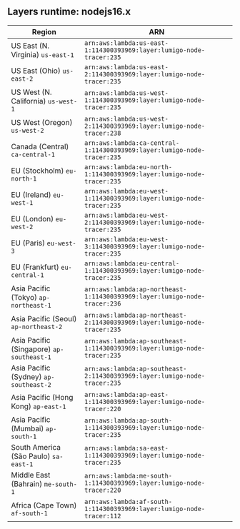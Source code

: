 Layers runtime: nodejs16.x
----
| Region | ARN |
| --- | --- |
|US East (N. Virginia)  `us-east-1`|`arn:aws:lambda:us-east-1:114300393969:layer:lumigo-node-tracer:235`|
|US East (Ohio)  `us-east-2`|`arn:aws:lambda:us-east-2:114300393969:layer:lumigo-node-tracer:235`|
|US West (N. California)  `us-west-1`|`arn:aws:lambda:us-west-1:114300393969:layer:lumigo-node-tracer:235`|
|US West (Oregon)  `us-west-2`|`arn:aws:lambda:us-west-2:114300393969:layer:lumigo-node-tracer:238`|
|Canada (Central)  `ca-central-1`|`arn:aws:lambda:ca-central-1:114300393969:layer:lumigo-node-tracer:235`|
|EU (Stockholm)  `eu-north-1`|`arn:aws:lambda:eu-north-1:114300393969:layer:lumigo-node-tracer:235`|
|EU (Ireland)  `eu-west-1`|`arn:aws:lambda:eu-west-1:114300393969:layer:lumigo-node-tracer:235`|
|EU (London)  `eu-west-2`|`arn:aws:lambda:eu-west-2:114300393969:layer:lumigo-node-tracer:235`|
|EU (Paris)  `eu-west-3`|`arn:aws:lambda:eu-west-3:114300393969:layer:lumigo-node-tracer:235`|
|EU (Frankfurt)  `eu-central-1`|`arn:aws:lambda:eu-central-1:114300393969:layer:lumigo-node-tracer:235`|
|Asia Pacific (Tokyo)  `ap-northeast-1`|`arn:aws:lambda:ap-northeast-1:114300393969:layer:lumigo-node-tracer:236`|
|Asia Pacific (Seoul)  `ap-northeast-2`|`arn:aws:lambda:ap-northeast-2:114300393969:layer:lumigo-node-tracer:235`|
|Asia Pacific (Singapore)  `ap-southeast-1`|`arn:aws:lambda:ap-southeast-1:114300393969:layer:lumigo-node-tracer:235`|
|Asia Pacific (Sydney)  `ap-southeast-2`|`arn:aws:lambda:ap-southeast-2:114300393969:layer:lumigo-node-tracer:235`|
|Asia Pacific (Hong Kong)  `ap-east-1`|`arn:aws:lambda:ap-east-1:114300393969:layer:lumigo-node-tracer:220`|
|Asia Pacific (Mumbai)  `ap-south-1`|`arn:aws:lambda:ap-south-1:114300393969:layer:lumigo-node-tracer:235`|
|South America (São Paulo)  `sa-east-1`|`arn:aws:lambda:sa-east-1:114300393969:layer:lumigo-node-tracer:235`|
|Middle East (Bahrain)  `me-south-1`|`arn:aws:lambda:me-south-1:114300393969:layer:lumigo-node-tracer:220`|
|Africa (Cape Town)  `af-south-1`|`arn:aws:lambda:af-south-1:114300393969:layer:lumigo-node-tracer:112`|
